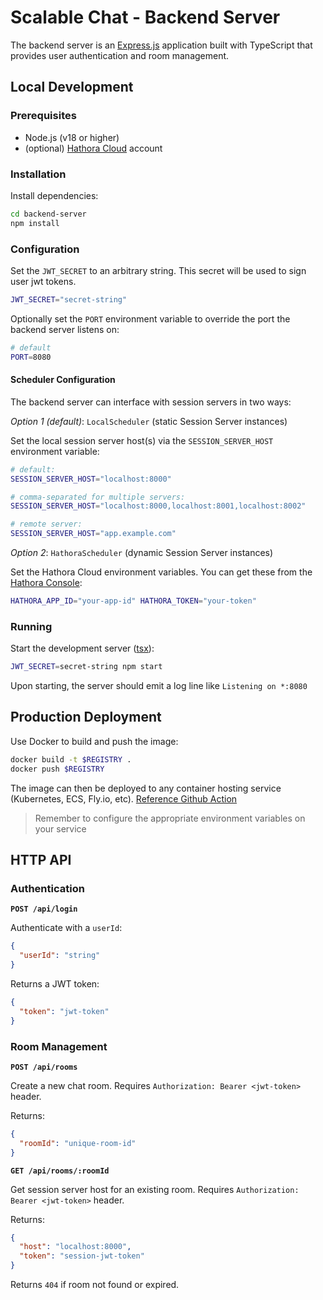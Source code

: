 # Scalable Chat - Backend Server

The backend server is an [Express.js](https://expressjs.com/) application built with TypeScript that provides user authentication and room management.

## Local Development

### Prerequisites

- Node.js (v18 or higher)
- (optional) [Hathora Cloud](https://hathora.dev/docs) account

### Installation

Install dependencies:

```bash
cd backend-server
npm install
```

### Configuration

Set the `JWT_SECRET` to an arbitrary string. This secret will be used to sign user jwt tokens.

```bash
JWT_SECRET="secret-string"
```

Optionally set the `PORT` environment variable to override the port the backend server listens on:

```bash
# default
PORT=8080
```

#### Scheduler Configuration

The backend server can interface with session servers in two ways:

_Option 1 (default)_: `LocalScheduler` (static Session Server instances)

Set the local session server host(s) via the `SESSION_SERVER_HOST` environment variable:

```bash
# default:
SESSION_SERVER_HOST="localhost:8000"

# comma-separated for multiple servers:
SESSION_SERVER_HOST="localhost:8000,localhost:8001,localhost:8002"

# remote server:
SESSION_SERVER_HOST="app.example.com"
```

_Option 2_: `HathoraScheduler` (dynamic Session Server instances)

Set the Hathora Cloud environment variables. You can get these from the [Hathora Console](https://console.hathora.dev/):

```bash
HATHORA_APP_ID="your-app-id" HATHORA_TOKEN="your-token"
```

### Running

Start the development server ([tsx](https://tsx.is/)):

```bash
JWT_SECRET=secret-string npm start
```

Upon starting, the server should emit a log line like `Listening on *:8080`

## Production Deployment

Use Docker to build and push the image:

```bash
docker build -t $REGISTRY .
docker push $REGISTRY
```

The image can then be deployed to any container hosting service (Kubernetes, ECS, Fly.io, etc). [Reference Github Action](../.github/workflows/backend-server-deploy.yml)

> Remember to configure the appropriate environment variables on your service

## HTTP API

### Authentication

**`POST /api/login`**

Authenticate with a `userId`:

```json
{
  "userId": "string"
}
```

Returns a JWT token:

```json
{
  "token": "jwt-token"
}
```

### Room Management

**`POST /api/rooms`**

Create a new chat room. Requires `Authorization: Bearer <jwt-token>` header.

Returns:

```json
{
  "roomId": "unique-room-id"
}
```

**`GET /api/rooms/:roomId`**

Get session server host for an existing room. Requires `Authorization: Bearer <jwt-token>` header.

Returns:

```json
{
  "host": "localhost:8000",
  "token": "session-jwt-token"
}
```

Returns `404` if room not found or expired.
